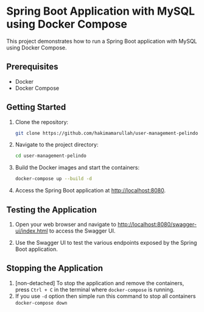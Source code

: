 # Spring Boot Application with MySQL using Docker Compose

This project demonstrates how to run a Spring Boot application with MySQL using Docker Compose.

## Prerequisites

- Docker
- Docker Compose

## Getting Started

1. Clone the repository:

   ```sh
   git clone https://github.com/hakimamarullah/user-management-pelindo
   ```

2. Navigate to the project directory:

   ```sh
   cd user-management-pelindo
   ```

3. Build the Docker images and start the containers:

   ```sh
   docker-compose up --build -d
   ```

4. Access the Spring Boot application at [http://localhost:8080](http://localhost:8080).

## Testing the Application

1. Open your web browser and navigate to [http://localhost:8080/swagger-ui/index.html](http://localhost:8080/swagger-ui.html) to access the Swagger UI.

2. Use the Swagger UI to test the various endpoints exposed by the Spring Boot application.

## Stopping the Application

1. [non-detached] To stop the application and remove the containers, press `Ctrl + C` in the terminal where `docker-compose` is running.
2. If you use `-d` option then simple run this command to stop all containers `docker-compose down`


